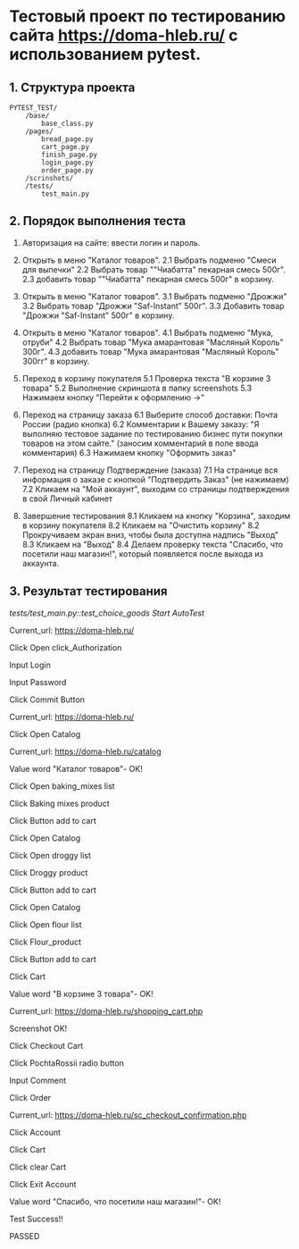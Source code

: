 # Тестовый проект по тестированию сайта https://doma-hleb.ru/ с использованием pytest.

## 1. Структура проекта

    PYTEST_TEST/
        /base/
            base_class.py
        /pages/
            bread_page.py
            cart_page.py
            finish_page.py
            login_page.py
            order_page.py
        /scrinshots/
        /tests/
            test_main.py

## 2. Порядок выполнения теста

1. Авторизация на сайте: ввести логин и пароль.

2. Открыть в меню "Каталог товаров".
   2.1 Выбрать подменю "Смеси для выпечки"
   2.2 Выбрать товар ""Чиабатта" пекарная смесь 500г".
   2.3 добавить товар ""Чиабатта" пекарная смесь 500г" в корзину.

3. Открыть в меню "Каталог товаров".
   3.1 Выбрать подменю "Дрожжи"
   3.2 Выбрать товар "Дрожжи "Saf-Instant" 500г".
   3.3 Добавить товар "Дрожжи "Saf-Instant" 500г" в корзину.

4. Открыть в меню "Каталог товаров".
   4.1 Выбрать подменю "Мука, отруби"
   4.2 Выбрать товар "Мука амарантовая "Масляный Король" 300г".
   4.3 добавить товар "Мука амарантовая "Масляный Король" 300гг" в корзину.

5. Переход в корзину покупателя
   5.1 Проверка текста "В корзине 3 товара"
   5.2 Выполнение скриншота в папку screenshots
   5.3 Нажимаем кнопку "Перейти к оформлению ->"

6. Переход на страницу заказа
   6.1 Выберите способ доставки: Почта России (радио кнопка)
   6.2 Комментарии к Вашему заказу: "Я выполняю тестовое задание по тестированию бизнес пути покупки товаров на этом сайте." (заносим комментарий в поле ввода комментария)
   6.3 Нажимаем кнопку "Оформить заказ"

7. Переход на страницу Подтверждение (заказа)
   7.1 На странице вся информация о заказе с кнопкой "Подтвердить Заказ" (не нажимаем)
   7.2 Кликаем на "Мой аккаунт", выходим со страницы подтверждения в свой Личный кабинет

8. Завершение тестирования
   8.1 Кликаем на кнопку "Корзина", заходим в корзину покупателя
   8.2 Кликаем на "Очистить корзину"
   8.2 Прокручиваем экран вниз, чтобы была доступна надпись "Выход"
   8.3 Кликаем на "Выход"
   8.4 Делаем проверку текста "Спасибо, что посетили наш магазин!", который появляется после выхода из аккаунта.

## 3. Результат тестирования

_tests/test_main.py::test_choice_goods Start AutoTest_

Current_url: https://doma-hleb.ru/

Click Open click_Authorization

Input Login

Input Password

Click Commit Button

Current_url: https://doma-hleb.ru/

Click Open Catalog

Current_url: https://doma-hleb.ru/catalog

Value word "Каталог товаров"- OK!

Click Open baking_mixes list

Click Baking mixes product

Click Button add to cart

Click Open Catalog

Click Open droggy list

Click Droggy product

Click Button add to cart

Click Open Catalog

Click Open flour list

Click Flour_product

Click Button add to cart

Click Cart

Value word "В корзине 3 товара"- OK!

Current_url: https://doma-hleb.ru/shopping_cart.php

Screenshot OK!

Click Checkout Cart

Click PochtaRossii radio button

Input Comment

Click Order

Current_url: https://doma-hleb.ru/sc_checkout_confirmation.php

Click Account

Click Cart

Click clear Cart

Click Exit Account

Value word "Спасибо, что посетили наш магазин!"- OK!

Test Success!!

PASSED
